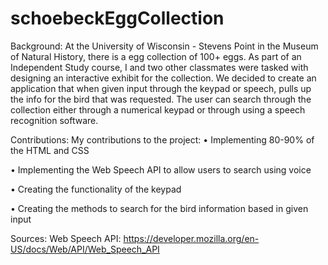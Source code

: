 # schoebeckEggCollection

Background: At the University of Wisconsin - Stevens Point in the Museum of Natural History, there is a egg collection of 100+ eggs. As part of an Independent Study course, I and two other classmates were tasked with designing an interactive exhibit for the collection. We decided to create an application that when given input through the keypad or speech, pulls up the info for the bird that was requested. The user can search through the collection either through a numerical keypad or through using a speech recognition software. 

Contributions: My contributions to the project:
  •	Implementing 80-90% of the HTML and CSS
  
  •	Implementing the Web Speech API to allow users to search using voice
  
  •	Creating the functionality of the keypad
  
  •	Creating the methods to search for the bird information based in given input
  
  
Sources:
  Web Speech API: https://developer.mozilla.org/en-US/docs/Web/API/Web_Speech_API

